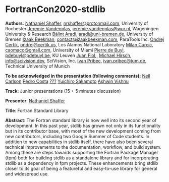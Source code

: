 # FortranCon2020-stdlib

**Authors**:
[Nathaniel Shaffer](https://github.com/nshaffer), nrshaffer@protonmail.com, University of Rochester
[Jeremie Vandenplas](https://github.com/jvdp1), jeremie.vandenplas@wur.nl, Wageningen University & Research
[Bálint Aradi](https://github.com/aradi), aradi@uni-bremen.de, University of Bremen
[Izaak Beekman](https://github.com/zbeekman), contact@izaakbeekman.com, ParaTools Inc.
[Ondrej Certik](https://github.com/certik), ondrej@certik.us, Los Alamos National Laboratory
[Milan Curcic](https://github.com/milancuric), caomaco@gmail.com, University of Miami
[Pierre de Buyl](https://github.com/pdebuyl), pdebuyl@pdebuyl.be, KU Leuven
[Juan Fiol](https://github.com/fiolj),,
[Michael Hirsch](https://github.com/scivision), info@scivision.dev, SciVision, Inc.
[Ivan Pribec](https://github.com/ivan-pi), ivan.pribec@tum.de, Technical University of Munich

**To be acknowledged in the presentation (following comments):**
[Neil Carlson](https://github.com/nncarlson)
[Pedro Costa](https://github.com/p-costa)
[???](https://github.com/JHenneberg)
[Yuichiro Sakamoto](https://github.com/sakamoti)
[Ashwin Vishnu](https://github.com/ashwinvis)

**Track**: Junior presentations (15 + 5 minutes discussion)

**Presenter**: [Nathaniel Shaffer](https://github.com/nshaffer)

**Title**: Fortran Standard Library

**Abstract**:
The Fortran standard library is now well into its second year of development.
In this past year, stdlib has grown not only in its functionality but in its contributor base, with most of the new development coming from new contributors, including two Google Summer of Code students. 
In addition to new capabilities in stdlib itself, there have also been several technical improvements to the documentation, workflow, and build system.
Among these are steps towards supporting the Fortran Package Manager (fpm) both for building stdlib as a standalone library and for incorporating stdlib as a dependency in fpm projects.
These enhancements bring stdlib closer to its goal of being a featureful and easy-to-use library for general and widespread use.
